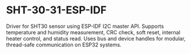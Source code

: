 # SHT-30-31-ESP-IDF
Driver for SHT30 sensor using ESP-IDF I2C master API. Supports temperature and humidity measurement, CRC check, soft reset, internal heater control, and status read. Uses bus and device handles for modular, thread-safe communication on ESP32 systems.
